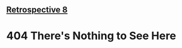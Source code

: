 ## [Retrospective 8](https://connerkt.github.io/Reading-Notes/301/Class08/Retro08)

# 404 There's Nothing to See Here